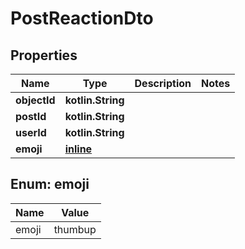 
# PostReactionDto

## Properties
Name | Type | Description | Notes
------------ | ------------- | ------------- | -------------
**objectId** | **kotlin.String** |  | 
**postId** | **kotlin.String** |  | 
**userId** | **kotlin.String** |  | 
**emoji** | [**inline**](#EmojiEnum) |  | 


<a name="EmojiEnum"></a>
## Enum: emoji
Name | Value
---- | -----
emoji | thumbup



